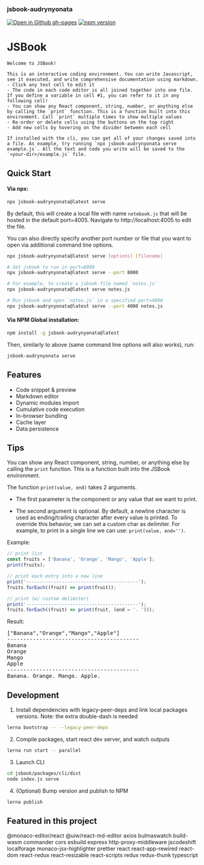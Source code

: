 ### jsbook-audrynyonata

[![Open in Github gh-pages](https://img.shields.io/badge/Open%20In-Github%20gh--pages-blue?logo=github)](https://audrynyonata.github.io/jsbook/) [![npm version](https://img.shields.io/npm/v/jsbook-audrynyonata.svg)](https://www.npmjs.com/package/jsbook-audrynyonata)

# JSBook

```
Welcome to JSBook!

This is an interactive coding environment. You can write Javascript, see it executed, and write comprehensive documentation using markdown.
- Click any text cell to edit it
- The code in each code editor is all joined together into one file. If you define a variable in cell #1, you can refer to it in any following cell!
- You can show any React component, string, number, or anything else by calling the `print` function. This is a function built into this environment. Call `print` multiple times to show multiple values
- Re-order or delete cells using the buttons on the top right
- Add new cells by hovering on the divider between each cell

If installed with the cli, you can get all of your changes saved into a file. As example, try running `npx jsbook-audrynyonata serve example.js`. All the text and code you write will be saved to the `<your-dir>/example.js` file.
```

## Quick Start

#### Via npx:

```bash
npx jsbook-audrynyonata@latest serve
```

By default, this will create a local file with name `notebook.js` that will be hosted in the default port=4005. Navigate to http://localhost:4005 to edit the file.

You can also directly specify another port number or file that you want to open via additional command line options.

```bash
npx jsbook-audrynyonata@latest serve [options] [filename]

# Set jsbook to run in port=8000
npx jsbook-audrynyonata@latest serve --port 8000

# For example, to create a jsbook file named `notes.js`
npx jsbook-audrynyonata@latest serve notes.js

# Run jsbook and open `notes.js` in a specified port=4000
npx jsbook-audrynyonata@latest serve --port 4000 notes.js

```

#### Via NPM Global installation:

```bash
npm install -g jsbook-audrynyonata@latest
```

Then, similarly to above (same command line options will also works), run:

```bash
jsbook-audrynyonata serve
```

## Features

- Code snippet & preview
- Markdown editor
- Dynamic modules import
- Cumulative code execution
- In-browser bundling
- Cache layer
- Data persistence

## Tips

You can show any React component, string, number, or anything else by calling the `print` function. This is a function built into the JSBook environment.

The function `print(value, end)` takes 2 arguments.

- The first parameter is the component or any value that we want to print.

- The second argument is optional. By default, a newline character is used as ending/trailing character after every value is printed. To override this behavior, we can set a custom char as delimiter. For example, to print in a single line we can use: `print(value, end='')`.

Example:

```javascript
// print list
const fruits = ['Banana', 'Orange', 'Mango', 'Apple'];
print(fruits);

// print each entry into a new line
print('-----------------------------------------');
fruits.forEach((fruit) => print(fruit));

// print (w/ custom delimiter)
print('-----------------------------------------');
fruits.forEach((fruit) => print(fruit, (end = '. ')));
```

Result:

<pre>
["Banana","Orange","Mango","Apple"]
-----------------------------------------
Banana  
Orange  
Mango  
Apple
----------------------------------------- 
Banana. Orange. Mango. Apple. 
</pre>

## Development

1. Install dependencies with legacy-peer-deps and link local packages versions. Note: the extra double-dash is needed

```bash
lerna bootstrap -- --legacy-peer-deps
```

2. Compile packages, start react dev server, and watch outputs

```bash
lerna run start -- parallel
```

3. Launch CLI

```bash
cd jsbook/packages/cli/dist
node index.js serve
```

4. (Optional) Bump version and publish to NPM

```bash
lerna publish
```

## Featured in this project

@monaco-editor/react
@uiw/react-md-editor
axios
bulmaswatch
build-wasm
commander
cors
esbuild
express
http-proxy-middleware
jscodeshift
localforage
monaco-jsx-highlighter
prettier
react
react-app-rewired
react-dom
react-redux
react-resizable
react-scripts
redux
redux-thunk
typescript
